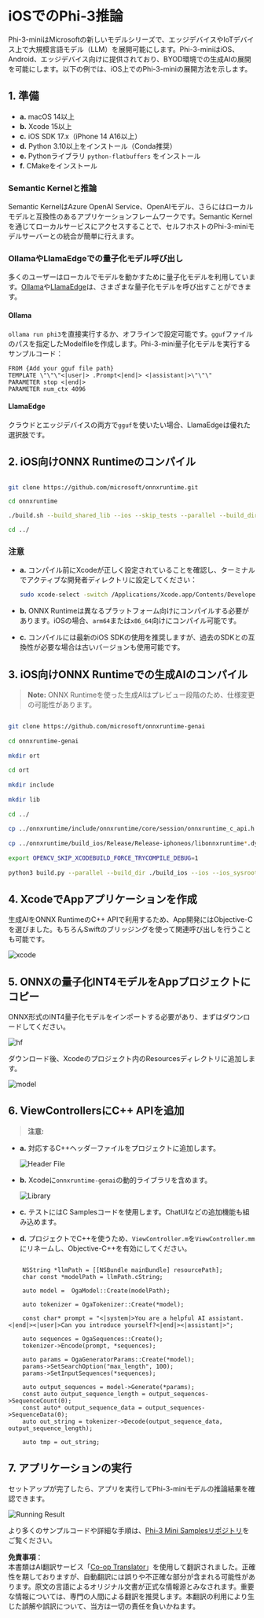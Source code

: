 <!--
CO_OP_TRANSLATOR_METADATA:
{
  "original_hash": "82af197df38d25346a98f1f0e84d1698",
  "translation_date": "2025-07-16T20:19:14+00:00",
  "source_file": "md/01.Introduction/03/iOS_Inference.md",
  "language_code": "ja"
}
-->
# **iOSでのPhi-3推論**

Phi-3-miniはMicrosoftの新しいモデルシリーズで、エッジデバイスやIoTデバイス上で大規模言語モデル（LLM）を展開可能にします。Phi-3-miniはiOS、Android、エッジデバイス向けに提供されており、BYOD環境での生成AIの展開を可能にします。以下の例では、iOS上でのPhi-3-miniの展開方法を示します。

## **1. 準備**

- **a.** macOS 14以上
- **b.** Xcode 15以上
- **c.** iOS SDK 17.x（iPhone 14 A16以上）
- **d.** Python 3.10以上をインストール（Conda推奨）
- **e.** Pythonライブラリ `python-flatbuffers` をインストール
- **f.** CMakeをインストール

### Semantic Kernelと推論

Semantic KernelはAzure OpenAI Service、OpenAIモデル、さらにはローカルモデルと互換性のあるアプリケーションフレームワークです。Semantic Kernelを通じてローカルサービスにアクセスすることで、セルフホストのPhi-3-miniモデルサーバーとの統合が簡単に行えます。

### OllamaやLlamaEdgeでの量子化モデル呼び出し

多くのユーザーはローカルでモデルを動かすために量子化モデルを利用しています。[Ollama](https://ollama.com)や[LlamaEdge](https://llamaedge.com)は、さまざまな量子化モデルを呼び出すことができます。

#### **Ollama**

`ollama run phi3`を直接実行するか、オフラインで設定可能です。`gguf`ファイルのパスを指定したModelfileを作成します。Phi-3-mini量子化モデルを実行するサンプルコード：

```gguf
FROM {Add your gguf file path}
TEMPLATE \"\"\"<|user|> .Prompt<|end|> <|assistant|>\"\"\"
PARAMETER stop <|end|>
PARAMETER num_ctx 4096
```

#### **LlamaEdge**

クラウドとエッジデバイスの両方で`gguf`を使いたい場合、LlamaEdgeは優れた選択肢です。

## **2. iOS向けONNX Runtimeのコンパイル**

```bash

git clone https://github.com/microsoft/onnxruntime.git

cd onnxruntime

./build.sh --build_shared_lib --ios --skip_tests --parallel --build_dir ./build_ios --ios --apple_sysroot iphoneos --osx_arch arm64 --apple_deploy_target 17.5 --cmake_generator Xcode --config Release

cd ../

```

### **注意**

- **a.** コンパイル前にXcodeが正しく設定されていることを確認し、ターミナルでアクティブな開発者ディレクトリに設定してください：

    ```bash
    sudo xcode-select -switch /Applications/Xcode.app/Contents/Developer
    ```

- **b.** ONNX Runtimeは異なるプラットフォーム向けにコンパイルする必要があります。iOSの場合、`arm64`または`x86_64`向けにコンパイル可能です。

- **c.** コンパイルには最新のiOS SDKの使用を推奨しますが、過去のSDKとの互換性が必要な場合は古いバージョンも使用可能です。

## **3. iOS向けONNX Runtimeでの生成AIのコンパイル**

> **Note:** ONNX Runtimeを使った生成AIはプレビュー段階のため、仕様変更の可能性があります。

```bash

git clone https://github.com/microsoft/onnxruntime-genai
 
cd onnxruntime-genai
 
mkdir ort
 
cd ort
 
mkdir include
 
mkdir lib
 
cd ../
 
cp ../onnxruntime/include/onnxruntime/core/session/onnxruntime_c_api.h ort/include
 
cp ../onnxruntime/build_ios/Release/Release-iphoneos/libonnxruntime*.dylib* ort/lib
 
export OPENCV_SKIP_XCODEBUILD_FORCE_TRYCOMPILE_DEBUG=1
 
python3 build.py --parallel --build_dir ./build_ios --ios --ios_sysroot iphoneos --ios_arch arm64 --ios_deployment_target 17.5 --cmake_generator Xcode --cmake_extra_defines CMAKE_XCODE_ATTRIBUTE_CODE_SIGNING_ALLOWED=NO

```

## **4. XcodeでAppアプリケーションを作成**

生成AIをONNX RuntimeのC++ APIで利用するため、App開発にはObjective-Cを選びました。もちろんSwiftのブリッジングを使って関連呼び出しを行うことも可能です。

![xcode](../../../../../translated_images/xcode.8147789e6c25e3e289e6aa56c168089a2c277e3cd6af353fae6c2f4a56eba836.ja.png)

## **5. ONNXの量子化INT4モデルをAppプロジェクトにコピー**

ONNX形式のINT4量子化モデルをインポートする必要があり、まずはダウンロードしてください。

![hf](../../../../../translated_images/hf.6b8504fd88ee48dd512d76e0665cb76bd68c8e53d0b21b2a9e6f269f5b961173.ja.png)

ダウンロード後、Xcodeのプロジェクト内のResourcesディレクトリに追加します。

![model](../../../../../translated_images/model.3b879b14e0be877d12282beb83c953a82b62d4bc6b207a78937223f4798d0f4a.ja.png)

## **6. ViewControllersにC++ APIを追加**

> **注意:**

- **a.** 対応するC++ヘッダーファイルをプロジェクトに追加します。

  ![Header File](../../../../../translated_images/head.64cad021ce70a333ff5d59d4a1b4fb0f3dd2ca457413646191a18346067b2cc9.ja.png)

- **b.** Xcodeに`onnxruntime-genai`の動的ライブラリを含めます。

  ![Library](../../../../../translated_images/lib.a4209b9f21ddf3445ba6ac69797d49e6586d68a57cea9f8bc9fc34ec3ee979ec.ja.png)

- **c.** テストにはC Samplesコードを使用します。ChatUIなどの追加機能も組み込めます。

- **d.** プロジェクトでC++を使うため、`ViewController.m`を`ViewController.mm`にリネームし、Objective-C++を有効にしてください。

```objc

    NSString *llmPath = [[NSBundle mainBundle] resourcePath];
    char const *modelPath = llmPath.cString;

    auto model =  OgaModel::Create(modelPath);

    auto tokenizer = OgaTokenizer::Create(*model);

    const char* prompt = "<|system|>You are a helpful AI assistant.<|end|><|user|>Can you introduce yourself?<|end|><|assistant|>";

    auto sequences = OgaSequences::Create();
    tokenizer->Encode(prompt, *sequences);

    auto params = OgaGeneratorParams::Create(*model);
    params->SetSearchOption("max_length", 100);
    params->SetInputSequences(*sequences);

    auto output_sequences = model->Generate(*params);
    const auto output_sequence_length = output_sequences->SequenceCount(0);
    const auto* output_sequence_data = output_sequences->SequenceData(0);
    auto out_string = tokenizer->Decode(output_sequence_data, output_sequence_length);
    
    auto tmp = out_string;

```

## **7. アプリケーションの実行**

セットアップが完了したら、アプリを実行してPhi-3-miniモデルの推論結果を確認できます。

![Running Result](../../../../../translated_images/result.326a947a6a2b9c5115a3e462b9c1b5412260f847478496c0fc7535b985c3f55a.ja.jpg)

より多くのサンプルコードや詳細な手順は、[Phi-3 Mini Samplesリポジトリ](https://github.com/Azure-Samples/Phi-3MiniSamples/tree/main/ios)をご覧ください。

**免責事項**：  
本書類はAI翻訳サービス「[Co-op Translator](https://github.com/Azure/co-op-translator)」を使用して翻訳されました。正確性を期しておりますが、自動翻訳には誤りや不正確な部分が含まれる可能性があります。原文の言語によるオリジナル文書が正式な情報源とみなされます。重要な情報については、専門の人間による翻訳を推奨します。本翻訳の利用により生じた誤解や誤訳について、当方は一切の責任を負いかねます。
